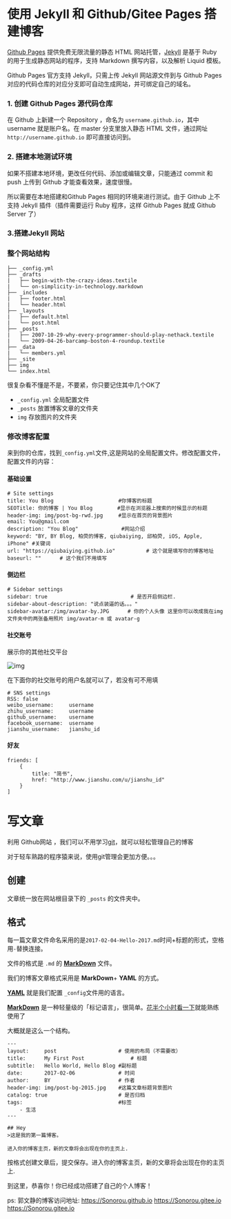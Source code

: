 # 使用 Jekyll 和 Github/Gitee Pages 搭建博客

[Github Pages](https://pages.github.com/) 提供免费无限流量的静态 HTML 网站托管，[Jekyll](https://jekyllrb.com/) 是基于 Ruby 的用于生成静态网站的程序，支持 Markdown 撰写内容，以及解析 Liquid 模板。

Github Pages 官方支持 Jekyll，只需上传 Jekyll 网站源文件到与 Github Pages 对应的代码仓库的对应分支即可自动生成网站，并可绑定自己的域名。

### 1. 创建 Github Pages 源代码仓库

在 Github 上新建一个 Repository ，命名为 `username.github.io`，其中 username 就是账户名。在 master 分支里放入静态 HTML
文件，通过网址 `http://username.github.io` 即可直接访问到。

### 2. 搭建本地测试环境

如果不搭建本地环境，更改任何代码、添加或编辑文章，只能通过 commit 和 push 上传到 Github 才能查看效果，速度很慢。

所以需要在本地搭建和Github Pages 相同的环境来进行测试。由于 Github 上不支持 Jekyll 插件（插件需要运行 Ruby 程序，这样 Github Pages 就成 Github Server 了）

### 3.搭建Jekyll 网站

### 整个网站结构

```
├── _config.yml
├── _drafts
|   ├── begin-with-the-crazy-ideas.textile
|   └── on-simplicity-in-technology.markdown
├── _includes
|   ├── footer.html
|   └── header.html
├── _layouts
|   ├── default.html
|   └── post.html
├── _posts
|   ├── 2007-10-29-why-every-programmer-should-play-nethack.textile
|   └── 2009-04-26-barcamp-boston-4-roundup.textile
├── _data
|   └── members.yml
├── _site
├── img
└── index.html
```

很复杂看不懂是不是，不要紧，你只要记住其中几个OK了

- `_config.yml` 全局配置文件
- `_posts` 放置博客文章的文件夹
- `img` 存放图片的文件夹

### 修改博客配置

来到你的仓库，找到`_config.yml`文件,这是网站的全局配置文件。修改配置文件，配置文件的内容：

#### 基础设置

```
# Site settings
title: You Blog                     #你博客的标题
SEOTitle: 你的博客 | You Blog        #显示在浏览器上搜索的时候显示的标题
header-img: img/post-bg-rwd.jpg     #显示在首页的背景图片
email: You@gmail.com    
description: "You Blog"              #网站介绍
keyword: "BY, BY Blog, 柏荧的博客, qiubaiying, 邱柏荧, iOS, Apple, iPhone" #关键词
url: "https://qiubaiying.github.io"          # 这个就是填写你的博客地址
baseurl: ""      # 这个我们不用填写
```

#### 侧边栏

```
# Sidebar settings
sidebar: true                           # 是否开启侧边栏.
sidebar-about-description: "说点装逼的话。。。"
sidebar-avatar:/img/avatar-by.JPG      # 你的个人头像 这里你可以改成我在img文件夹中的两张备用照片 img/avatar-m 或 avatar-g
```

#### 社交账号

展示你的其他社交平台



![img](https://upload-images.jianshu.io/upload_images/2178672-ec775a22f76e2f40.jpg?imageMogr2/auto-orient/strip%7CimageView2/2/w/270/format/webp)

在下面你的社交账号的用户名就可以了，若没有可不用填

```
# SNS settings
RSS: false
weibo_username:     username
zhihu_username:     username
github_username:    username
facebook_username:  username
jianshu_username:   jianshu_id
```

#### 好友

```
friends: [
    {
        title: "简书",
        href: "http://www.jianshu.com/u/jianshu_id"
    }
]
```

# 写文章

利用 Github网站 ，我们可以不用学习[git](https://git-scm.com/)，就可以轻松管理自己的博客

对于轻车熟路的程序猿来说，使用git管理会更加方便。。。

## 创建

文章统一放在网站根目录下的 `_posts` 的文件夹中。

## 格式

每一篇文章文件命名采用的是`2017-02-04-Hello-2017.md`时间+标题的形式，空格用`-`替换连接。

文件的格式是 `.md` 的 [**MarkDown**](http://sspai.com/25137/) 文件。

我们的博客文章格式采用是 **MarkDown**+ **YAML** 的方式。

[**YAML**](http://www.ruanyifeng.com/blog/2016/07/yaml.html?f=tt) 就是我们配置 `_config`文件用的语言。

[**MarkDown**](http://sspai.com/25137/) 是一种轻量级的「标记语言」，很简单。[花半个小时看一下](http://sspai.com/25137)就能熟练使用了

大概就是这么一个结构。

```
---
layout:     post                    # 使用的布局（不需要改）
title:      My First Post               # 标题 
subtitle:   Hello World, Hello Blog #副标题
date:       2017-02-06              # 时间
author:     BY                      # 作者
header-img: img/post-bg-2015.jpg    #这篇文章标题背景图片
catalog: true                       # 是否归档
tags:                               #标签
    - 生活
---

## Hey
>这是我的第一篇博客。

进入你的博客主页，新的文章将会出现在你的主页上.
```

按格式创建文章后，提交保存。进入你的博客主页，新的文章将会出现在你的主页上.

到这里，恭喜你！你已经成功搭建了自己的个人博客！


ps:
郭文静的博客访问地址:
https://Sonorou.github.io
https://Sonorou.gitee.io
https://Sonorou.gitee.io

